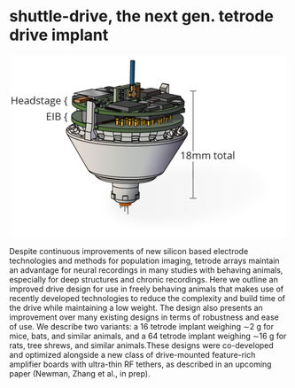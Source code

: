 # shuttle-drive, the next gen. tetrode drive implant 

![mouse drive](doc/img/mousedrive_landing_page_img.png)

Despite continuous improvements of new silicon based electrode technologies and methods for population imaging, tetrode arrays maintain an advantage for neural recordings in many studies with behaving animals, especially for deep structures and chronic recordings. Here we outline an improved drive design for use in freely behaving animals that makes use of recently developed technologies to reduce the complexity and build time of the drive while maintaining a low weight. The design also presents an
improvement over many existing designs in terms of robustness and ease of use. We describe two variants: a 16 tetrode implant weighing ∼2 g for mice, bats, and similar animals, and a 64 tetrode implant weighing ∼16 g for rats, tree shrews, and similar animals.These designs were co-developed and optimized alongside a new class of drive-mounted feature-rich amplifier boards with ultra-thin RF tethers, as described in an upcoming paper (Newman, Zhang et al., in prep).

